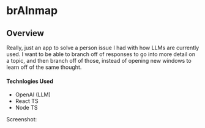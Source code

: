 # brAInmap

## Overview
Really, just an app to solve a person issue I had with how LLMs are currently used.
I want to be able to branch off of responses to go into more detail on a topic, and then branch off of those, instead of opening new windows to learn off of the same thought.

#### Technlogies Used
- OpenAI (LLM)
- React TS
- Node TS


Screenshot:
